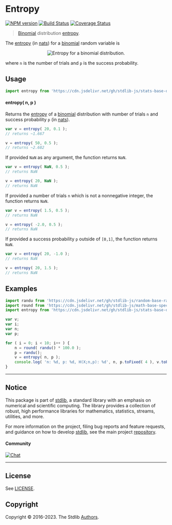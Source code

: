 <!--

@license Apache-2.0

Copyright (c) 2018 The Stdlib Authors.

Licensed under the Apache License, Version 2.0 (the "License");
you may not use this file except in compliance with the License.
You may obtain a copy of the License at

   http://www.apache.org/licenses/LICENSE-2.0

Unless required by applicable law or agreed to in writing, software
distributed under the License is distributed on an "AS IS" BASIS,
WITHOUT WARRANTIES OR CONDITIONS OF ANY KIND, either express or implied.
See the License for the specific language governing permissions and
limitations under the License.

-->

# Entropy

[![NPM version][npm-image]][npm-url] [![Build Status][test-image]][test-url] [![Coverage Status][coverage-image]][coverage-url] <!-- [![dependencies][dependencies-image]][dependencies-url] -->

> [Binomial][binomial-distribution] distribution [entropy][entropy].

<!-- Section to include introductory text. Make sure to keep an empty line after the intro `section` element and another before the `/section` close. -->

<section class="intro">

The [entropy][entropy] (in [nats][nats]) for a [binomial][binomial-distribution] random variable is

<!-- <equation class="equation" label="eq:binomial_entropy" align="center" raw="H\left( X \right) = {\frac {1}{2}}\ln{\left(2\pi\,e\,np\,(1-p) \right)}" alt="Entropy for a binomial distribution."> -->

<div class="equation" align="center" data-raw-text="H\left( X \right) = {\frac {1}{2}}\ln{\left(2\pi\,e\,np\,(1-p) \right)}" data-equation="eq:binomial_entropy">
    <img src="https://cdn.jsdelivr.net/gh/stdlib-js/stdlib@591cf9d5c3a0cd3c1ceec961e5c49d73a68374cb/lib/node_modules/@stdlib/stats/base/dists/binomial/entropy/docs/img/equation_binomial_entropy.svg" alt="Entropy for a binomial distribution.">
    <br>
</div>

<!-- </equation> -->

where `n` is the number of trials and `p` is the success probability.

</section>

<!-- /.intro -->

<!-- Package usage documentation. -->



<section class="usage">

## Usage

```javascript
import entropy from 'https://cdn.jsdelivr.net/gh/stdlib-js/stats-base-dists-binomial-entropy@deno/mod.js';
```

#### entropy( n, p )

Returns the [entropy][entropy] of a [binomial][binomial-distribution] distribution with number of trials `n` and success probability `p` (in [nats][nats]).

```javascript
var v = entropy( 20, 0.1 );
// returns ~1.667

v = entropy( 50, 0.5 );
// returns ~2.682
```

If provided `NaN` as any argument, the function returns `NaN`.

```javascript
var v = entropy( NaN, 0.5 );
// returns NaN

v = entropy( 20, NaN );
// returns NaN
```

If provided a number of trials `n` which is not a nonnegative integer, the function returns `NaN`.

```javascript
var v = entropy( 1.5, 0.5 );
// returns NaN

v = entropy( -2.0, 0.5 );
// returns NaN
```

If provided a success probability `p` outside of `[0,1]`, the function returns `NaN`.

```javascript
var v = entropy( 20, -1.0 );
// returns NaN

v = entropy( 20, 1.5 );
// returns NaN
```

</section>

<!-- /.usage -->

<!-- Package usage notes. Make sure to keep an empty line after the `section` element and another before the `/section` close. -->

<section class="notes">

</section>

<!-- /.notes -->

<!-- Package usage examples. -->

<section class="examples">

## Examples

<!-- eslint no-undef: "error" -->

```javascript
import randu from 'https://cdn.jsdelivr.net/gh/stdlib-js/random-base-randu@deno/mod.js';
import round from 'https://cdn.jsdelivr.net/gh/stdlib-js/math-base-special-round@deno/mod.js';
import entropy from 'https://cdn.jsdelivr.net/gh/stdlib-js/stats-base-dists-binomial-entropy@deno/mod.js';

var v;
var i;
var n;
var p;

for ( i = 0; i < 10; i++ ) {
    n = round( randu() * 100.0 );
    p = randu();
    v = entropy( n, p );
    console.log( 'n: %d, p: %d, H(X;n,p): %d', n, p.toFixed( 4 ), v.toFixed( 4 ) );
}
```

</section>

<!-- /.examples -->

<!-- Section to include cited references. If references are included, add a horizontal rule *before* the section. Make sure to keep an empty line after the `section` element and another before the `/section` close. -->

<section class="references">

</section>

<!-- /.references -->

<!-- Section for related `stdlib` packages. Do not manually edit this section, as it is automatically populated. -->

<section class="related">

</section>

<!-- /.related -->

<!-- Section for all links. Make sure to keep an empty line after the `section` element and another before the `/section` close. -->


<section class="main-repo" >

* * *

## Notice

This package is part of [stdlib][stdlib], a standard library with an emphasis on numerical and scientific computing. The library provides a collection of robust, high performance libraries for mathematics, statistics, streams, utilities, and more.

For more information on the project, filing bug reports and feature requests, and guidance on how to develop [stdlib][stdlib], see the main project [repository][stdlib].

#### Community

[![Chat][chat-image]][chat-url]

---

## License

See [LICENSE][stdlib-license].


## Copyright

Copyright &copy; 2016-2023. The Stdlib [Authors][stdlib-authors].

</section>

<!-- /.stdlib -->

<!-- Section for all links. Make sure to keep an empty line after the `section` element and another before the `/section` close. -->

<section class="links">

[npm-image]: http://img.shields.io/npm/v/@stdlib/stats-base-dists-binomial-entropy.svg
[npm-url]: https://npmjs.org/package/@stdlib/stats-base-dists-binomial-entropy

[test-image]: https://github.com/stdlib-js/stats-base-dists-binomial-entropy/actions/workflows/test.yml/badge.svg?branch=main
[test-url]: https://github.com/stdlib-js/stats-base-dists-binomial-entropy/actions/workflows/test.yml?query=branch:main

[coverage-image]: https://img.shields.io/codecov/c/github/stdlib-js/stats-base-dists-binomial-entropy/main.svg
[coverage-url]: https://codecov.io/github/stdlib-js/stats-base-dists-binomial-entropy?branch=main

<!--

[dependencies-image]: https://img.shields.io/david/stdlib-js/stats-base-dists-binomial-entropy.svg
[dependencies-url]: https://david-dm.org/stdlib-js/stats-base-dists-binomial-entropy/main

-->

[chat-image]: https://img.shields.io/gitter/room/stdlib-js/stdlib.svg
[chat-url]: https://gitter.im/stdlib-js/stdlib/

[stdlib]: https://github.com/stdlib-js/stdlib

[stdlib-authors]: https://github.com/stdlib-js/stdlib/graphs/contributors

[umd]: https://github.com/umdjs/umd
[es-module]: https://developer.mozilla.org/en-US/docs/Web/JavaScript/Guide/Modules

[deno-url]: https://github.com/stdlib-js/stats-base-dists-binomial-entropy/tree/deno
[umd-url]: https://github.com/stdlib-js/stats-base-dists-binomial-entropy/tree/umd
[esm-url]: https://github.com/stdlib-js/stats-base-dists-binomial-entropy/tree/esm
[branches-url]: https://github.com/stdlib-js/stats-base-dists-binomial-entropy/blob/main/branches.md

[stdlib-license]: https://raw.githubusercontent.com/stdlib-js/stats-base-dists-binomial-entropy/main/LICENSE

[binomial-distribution]: https://en.wikipedia.org/wiki/Binomial_distribution

[entropy]: https://en.wikipedia.org/wiki/Entropy_%28information_theory%29

[nats]: https://en.wikipedia.org/wiki/Nat_%28unit%29

</section>

<!-- /.links -->
